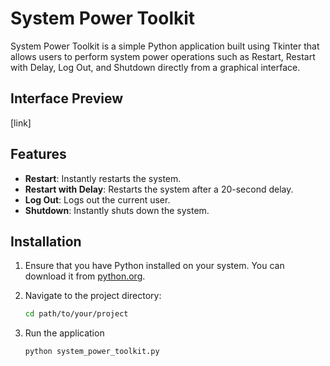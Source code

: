 # System Power Toolkit

System Power Toolkit is a simple Python application built using Tkinter that allows users to perform system power operations such as Restart, Restart with Delay, Log Out, and Shutdown directly from a graphical interface.

## Interface Preview
[link]

## Features

- **Restart**: Instantly restarts the system.
- **Restart with Delay**: Restarts the system after a 20-second delay.
- **Log Out**: Logs out the current user.
- **Shutdown**: Instantly shuts down the system.

## Installation

1. Ensure that you have Python installed on your system. You can download it from [python.org](https://www.python.org/downloads/).

2. Navigate to the project directory:

   ```bash
   cd path/to/your/project
3. Run the application

   ```bash
   python system_power_toolkit.py

